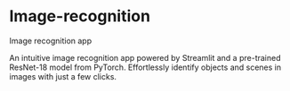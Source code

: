 # Image-recognition
Image recognition app

An intuitive image recognition app powered by Streamlit and a pre-trained ResNet-18 model from PyTorch.
Effortlessly identify objects and scenes in images with just a few clicks.
